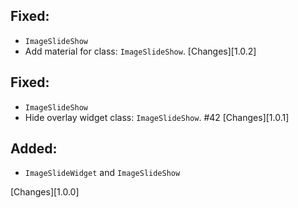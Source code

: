 
## Fixed:
- `ImageSlideShow`
- Add material for class: `ImageSlideShow`.
[Changes][1.0.2]

## Fixed:
- `ImageSlideShow`
- Hide overlay widget class: `ImageSlideShow`. #42
[Changes][1.0.1]

## Added:
- `ImageSlideWidget` and `ImageSlideShow`

[Changes][1.0.0]